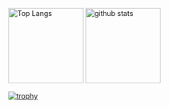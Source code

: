 <p align="left"> 
  <img alt="Top Langs" height="150px" src="https://github-readme-stats.vercel.app/api/top-langs/?username=gomazarashi&layout=compact&count_private=true&show_icons=true&theme=onedark" />
  <img alt="github stats" height="150px" src="https://github-readme-stats.vercel.app/api?username=gomazarashi&count_private=true&show_icons=true&show_icons=true&theme=onedark" />
</p>

[![trophy](https://github-profile-trophy.vercel.app/?username=gomazarashi&theme=onedark&column=7
)](https://github.com/ryo-ma/github-profile-trophy)